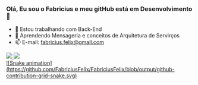 ### Olá, Eu sou o Fabricius e meu gitHub está em Desenvolvimento👋

- 🔭 Estou trabalhando com Back-End
- 🌱 Aprendendo Mensageria e conceitos de Arquitetura de Servirços
- 📫 E-mail: fabricius.felix@gmail.com

<div>
  <a href="https://github.com/FabriciusFelix">
  <img height="180em" src="https://github-readme-stats.vercel.app/api?username=FabriciusFelix&show_icons=true&theme=dracula&include_all_commits=true&count_private=true"/>
   <img height="180em" src="https://github-readme-stats.vercel.app/api/top-langs/?username=FabriciusFelix&layout=compact&langs_count=16&theme=dracula"/>
</div>
<div>
      
</div>
![Snake animation](https://github.com/FabriciusFelix/FabriciusFelix/blob/output/github-contribution-grid-snake.svg)
